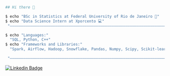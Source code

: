 ```sh
## Hi there 👋

$ echo "󠁣󠁬󠁡󠁩BSc in Statistics at Federal University of Rio de Janeiro 🏴󠁣󠁬󠁡󠁩󠁿"
$ echo "Data Science Intern at Xporcento 💻"
 "——————————————————————————————————————————————————————————————————————————————————————————————"

$ echo "Languages:"
  "SQL, Python, C++"
$ echo "Frameworks and Libraries:"
  "Spark, Airflow, Hadoop, Snowflake, Pandas, Numpy, Scipy, Scikit-learn, Matplotlib, Streamlit"

 "——————————————————————————————————————————————————————————————————————————————————————————————"
```
[![Linkedin Badge](https://img.shields.io/badge/-LinkedIn-blue?style=flat-square&logo=Linkedin&logoColor=white&link=https://www.linkedin.com/in/flaviomunck/)](https://www.linkedin.com/in/flaviomunck/)

